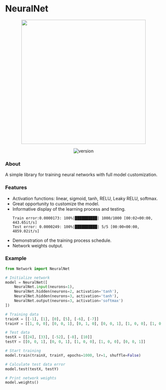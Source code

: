 # NeuralNet
<p align="center">
  <img src="https://i.ibb.co/vk7hk8B/NN.png" width="400">
</p>
<p align="center">
  <img src="https://img.shields.io/badge/version-1.0.0-black.svg?style=flat-square" alt="version">
</p>

### About
A simple library for training neural networks with full model customization.

### Features
- Activation functions: linear, sigmoid, tanh, RELU, Leaky RELU, softmax.
- Great opportunity to customize the model.
- Informative display of the learning process and testing.
    ```
    Train error:0.0000173: 100%|██████████| 1000/1000 [00:02<00:00, 443.65it/s]
    Test error: 0.0000249: 100%|██████████| 5/5 [00:00<00:00, 4859.02it/s]
    ```
- Demonstration of the training process schedule.
- Network weights output.

### Example
```python
from Network import NeuralNet

# Initialize network
model = NeuralNet([
    NeuralNet.input(neurons=1),
    NeuralNet.hidden(neurons=2, activation='tanh'),
    NeuralNet.hidden(neurons=3, activation='tanh'),
    NeuralNet.output(neurons=3, activation='softmax')
])

# Training data
trainX = [[-1], [1], [0], [5], [-6], [-7]]
trainY = [[1, 0, 0], [0, 0, 1], [0, 1, 0], [0, 0, 1], [1, 0, 0], [1, 0, 0]]

# Test data
testX = [[24], [33], [-52], [-8], [10]]
testY = [[0, 0, 1], [0, 0, 1], [1, 0, 0], [1, 0, 0], [0, 0, 1]]

# Start training
model.train(trainX, trainY, epochs=1000, lr=1, shuffle=False)

# Calculate test data error
model.test(testX, testY)

# Print network weights
model.weights()
```


